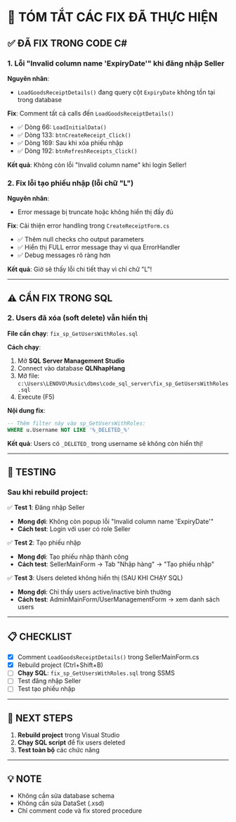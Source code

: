 # 🔧 TÓM TẮT CÁC FIX ĐÃ THỰC HIỆN

## ✅ ĐÃ FIX TRONG CODE C#

### 1. Lỗi "Invalid column name 'ExpiryDate'" khi đăng nhập Seller

**Nguyên nhân**: 
- `LoadGoodsReceiptDetails()` đang query cột `ExpiryDate` không tồn tại trong database

**Fix**: Comment tất cả calls đến `LoadGoodsReceiptDetails()`
- ✅ Dòng 66: `LoadInitialData()` 
- ✅ Dòng 133: `btnCreateReceipt_Click()`
- ✅ Dòng 169: Sau khi xóa phiếu nhập
- ✅ Dòng 192: `btnRefreshReceipts_Click()`

**Kết quả**: Không còn lỗi "Invalid column name" khi login Seller!

### 2. Fix lỗi tạo phiếu nhập (lỗi chữ "L")

**Nguyên nhân**:
- Error message bị truncate hoặc không hiển thị đầy đủ

**Fix**: Cải thiện error handling trong `CreateReceiptForm.cs`
- ✅ Thêm null checks cho output parameters
- ✅ Hiển thị FULL error message thay vì qua ErrorHandler
- ✅ Debug messages rõ ràng hơn

**Kết quả**: Giờ sẽ thấy lỗi chi tiết thay vì chỉ chữ "L"!

---

## ⚠️ CẦN FIX TRONG SQL

### 2. Users đã xóa (soft delete) vẫn hiển thị

**File cần chạy**: `fix_sp_GetUsersWithRoles.sql`

**Cách chạy**:
1. Mở **SQL Server Management Studio**
2. Connect vào database **QLNhapHang**
3. Mở file: `c:\Users\LENOVO\Music\dbms\code_sql_server\fix_sp_GetUsersWithRoles.sql`
4. Execute (F5)

**Nội dung fix**:
```sql
-- Thêm filter này vào sp_GetUsersWithRoles:
WHERE u.Username NOT LIKE '%_DELETED_%'
```

**Kết quả**: Users có `_DELETED_` trong username sẽ không còn hiển thị!

---

## 🎯 TESTING

### Sau khi rebuild project:

✅ **Test 1**: Đăng nhập Seller
- **Mong đợi**: Không còn popup lỗi "Invalid column name 'ExpiryDate'"
- **Cách test**: Login với user có role Seller

✅ **Test 2**: Tạo phiếu nhập
- **Mong đợi**: Tạo phiếu nhập thành công
- **Cách test**: SellerMainForm → Tab "Nhập hàng" → "Tạo phiếu nhập"

✅ **Test 3**: Users deleted không hiển thị (SAU KHI CHẠY SQL)
- **Mong đợi**: Chỉ thấy users active/inactive bình thường
- **Cách test**: AdminMainForm/UserManagementForm → xem danh sách users

---

## 📋 CHECKLIST

- [x] Comment `LoadGoodsReceiptDetails()` trong SellerMainForm.cs
- [x] Rebuild project (Ctrl+Shift+B)
- [ ] **Chạy SQL**: `fix_sp_GetUsersWithRoles.sql` trong SSMS
- [ ] Test đăng nhập Seller
- [ ] Test tạo phiếu nhập

---

## 🚀 NEXT STEPS

1. **Rebuild project** trong Visual Studio
2. **Chạy SQL script** để fix users deleted
3. **Test toàn bộ** các chức năng

---

## 💡 NOTE

- Không cần sửa database schema
- Không cần sửa DataSet (.xsd)
- Chỉ comment code và fix stored procedure
